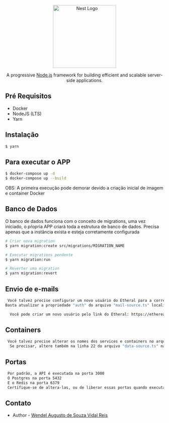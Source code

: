 <p align="center">
  <a href="http://nestjs.com/" target="blank"><img src="https://nestjs.com/img/logo-small.svg" width="200" alt="Nest Logo" /></a>
</p>

[circleci-image]: https://img.shields.io/circleci/build/github/nestjs/nest/master?token=abc123def456
[circleci-url]: https://circleci.com/gh/nestjs/nest

  <p align="center">A progressive <a href="http://nodejs.org" target="_blank">Node.js</a> framework for building efficient and scalable server-side applications.</p>
    
</p>


## Pré Requisitos

- Docker
- NodeJS (LTS) 
- Yarn 

## Instalação

```bash
$ yarn
```

## Para executar o APP

```bash
$ docker-compose up -d
$ docker-compose up --build
```
OBS: A primeira execução pode demorar devido a criação inicial de imagem e container Docker


## Banco de Dados

O banco de dados funciona com o conceito de migrations, uma vez iniciado, o pŕopria APP criará toda a estrutura de banco de dados.
Precisa apenas que a instância exista e esteja corretamente configurada

```bash
# Criar nova migration
$ yarn migration:create src/migrations/MIGRATION_NAME

# Executar migrations pendente
$ yarn migration:run

# Reverter uma migration
$ yarn migration:revert
```

## Envio de e-mails
```bash
 Você talvez precise configurar um novo usuário do Etheral para a correta utilização das funcionalidades de envio de e-mail.
Basta atualizar a propriedade "auth" do arquivo "mail-source.ts" localizada em "./src/config/"

  Você pode criar um novo usuário pelo link do Etheral: https://ethereal.email/create
```

## Containers
```bash
 Você talvez precise alterar os nomes dos services e containers no arquivo "docker-compose.yml" caso já tenha algum container executando com as nomeclaturas utilizadas.
  Se precisar, altere também na linha 22 do arquivo "data-source.ts" na pasta "./src/config/". E na linha 53 do arquivo app.module.ts localizado na pasta "./src"
```

## Portas
```bash
 Por padrão, a API é executada na porta 3000
 O Postgres na porta 5432
 E o Redis na porta 6379
 Certifique-se de altera-las, ou de liberar essas portas quando executando esse projeto.
```

## Contato

- Author - [Wendel Augusto de Souza Vidal Reis](https://www.linkedin.com/in/wendel-reis/)
